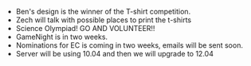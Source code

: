 <ul>
	<li>Ben's design is the winner of the T-shirt competition.</li>
	<li>Zech will talk with possible places to print the t-shirts</li>
	<li>Science Olympiad! GO AND VOLUNTEER!!</li>
	<li>GameNight is in two weeks.</li>
	<li>Nominations for EC is coming in two weeks, emails will be sent soon.</li>
	<li>Server will be using 10.04 and then we will upgrade to 12.04</li>
</ul>